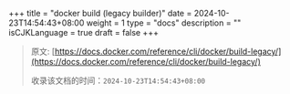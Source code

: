 +++
title = "docker build (legacy builder)"
date = 2024-10-23T14:54:43+08:00
weight = 1
type = "docs"
description = ""
isCJKLanguage = true
draft = false
+++

> 原文: [https://docs.docker.com/reference/cli/docker/build-legacy/](https://docs.docker.com/reference/cli/docker/build-legacy/)
>
> 收录该文档的时间：`2024-10-23T14:54:43+08:00`
